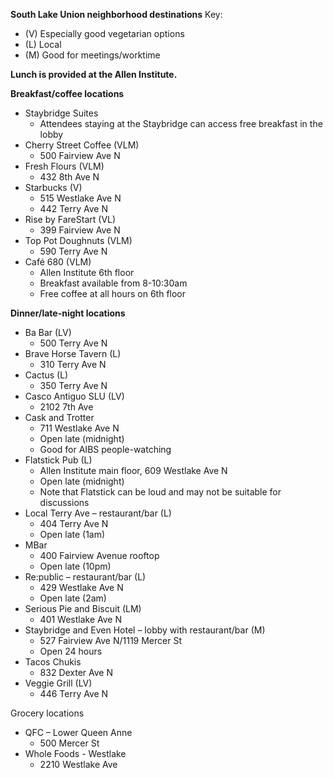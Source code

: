 **South Lake Union neighborhood destinations**
Key:
* (V) Especially good vegetarian options
* (L) Local
* (M) Good for meetings/worktime

**Lunch is provided at the Allen Institute.**

**Breakfast/coffee locations**
* Staybridge Suites
	* Attendees staying at the Staybridge can access free breakfast in the lobby
* Cherry Street Coffee (VLM)
	* 500 Fairview Ave N
* Fresh Flours (VLM)
	* 432 8th Ave N
* Starbucks (V)
	* 515 Westlake Ave N
	* 442 Terry Ave N
* Rise by FareStart (VL)
	* 399 Fairview Ave N
* Top Pot Doughnuts (VLM)
	* 590 Terry Ave N
* Café 680 (VLM)
	* Allen Institute 6th floor
	* Breakfast available from 8-10:30am
	* Free coffee at all hours on 6th floor

**Dinner/late-night locations**
* Ba Bar (LV)
	* 500 Terry Ave N
* Brave Horse Tavern (L)
	* 310 Terry Ave N
* Cactus (L)
	* 350 Terry Ave N
* Casco Antiguo SLU (LV)
	* 2102 7th Ave
* Cask and Trotter 
	*  711 Westlake Ave N
	* Open late (midnight)
	* Good for AIBS people-watching
* Flatstick Pub (L)
	* Allen Institute main floor, 609 Westlake Ave N
	* Open late (midnight)
	* Note that Flatstick can be loud and may not be suitable for discussions
* Local Terry Ave – restaurant/bar (L)
	* 404 Terry Ave N
	* Open late (1am)
* MBar
	* 400 Fairview Avenue rooftop
	* Open late (10pm)
* Re:public – restaurant/bar (L)
	* 429 Westlake Ave N
	* Open late (2am)
* Serious Pie and Biscuit (LM)
	* 401 Westlake Ave N
* Staybridge and Even Hotel – lobby with restaurant/bar (M)
	* 527 Fairview Ave N/1119 Mercer St
	* Open 24 hours
* Tacos Chukis
	* 832 Dexter Ave N
* Veggie Grill (LV)
	* 446 Terry Ave N

Grocery locations
* QFC – Lower Queen Anne
	* 500 Mercer St
* Whole Foods - Westlake
	* 2210 Westlake Ave
